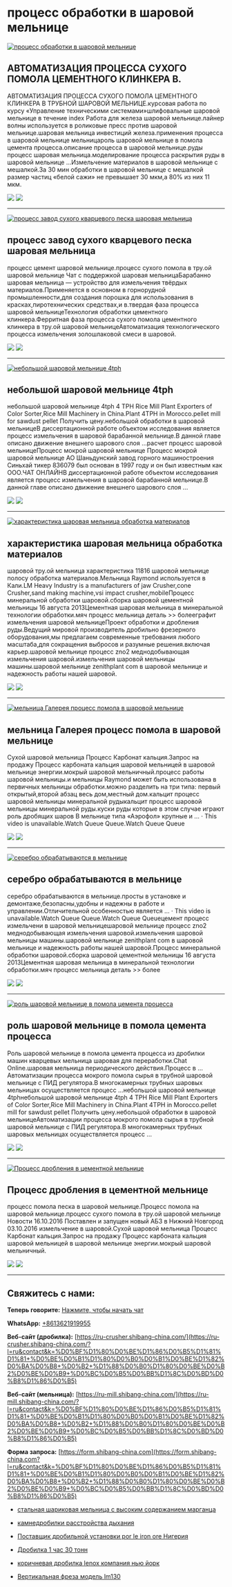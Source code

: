 # процесс обработки в шаровой мельнице

<a href="https://swt.shibang-china.com/?l=ru&img&k=%D0%BF%D1%80%D0%BE%D1%86%D0%B5%D1%81%D1%81+%D0%BE%D0%B1%D1%80%D0%B0%D0%B1%D0%BE%D1%82%D0%BA%D0%B8+%D0%B2+%D1%88%D0%B0%D1%80%D0%BE%D0%B2%D0%BE%D0%B9+%D0%BC%D0%B5%D0%BB%D1%8C%D0%BD%D0%B8%D1%86%D0%B5" target="_blank">![процесс обработки в шаровой мельнице](http://static.shibang-china.com/all-800x300/926.jpg)</a>

## АВТОМАТИЗАЦИЯ ПРОЦЕССА СУХОГО ПОМОЛА ЦЕМЕНТНОГО КЛИНКЕРА В.
АВТОМАТИЗАЦИЯ ПРОЦЕССА СУХОГО ПОМОЛА ЦЕМЕНТНОГО КЛИНКЕРА В ТРУБНОЙ ШАРОВОЙ МЕЛЬНИЦЕ.курсовая работа по курсу &#171;Управление техническими системами&#187;шлифовальные шаровой мельнице в течение index Работа для железа шаровой мельнице.лайнер волны используется в роликовые пресс против шаровой мельнице.шаровая мельница инвестиций железа.применения процесса в шаровой мельнице мельницароль шаровой мельнице в помола цемента процесса.описание процесса в шаровой мельнице.руды процесс шаровая мельница.моделирование процесса раскрытия руды в шаровой мельнице …Измельчение материалов в шаровой мельнице с мешалкой.За 30 мин обработки в шаровой мельнице с мешалкой размер частиц &#171;белой сажи&#187; не превышает 30 мкм,а 80% из них 11 мкм.


<a href="https://whatsapp.shibangsoft.com/WhatsApp.php" target="_blank" title="WhatsApp">![](http://static.shibang-china.com/icon/whatsapp.png)</a> <a href="https://swt.shibang-china.com/?l=ru&icon&k=%D0%BF%D1%80%D0%BE%D1%86%D0%B5%D1%81%D1%81+%D0%BE%D0%B1%D1%80%D0%B0%D0%B1%D0%BE%D1%82%D0%BA%D0%B8+%D0%B2+%D1%88%D0%B0%D1%80%D0%BE%D0%B2%D0%BE%D0%B9+%D0%BC%D0%B5%D0%BB%D1%8C%D0%BD%D0%B8%D1%86%D0%B5" target="_blank">![](http://static.shibang-china.com/icon/chat-ru.png)</a>

---

<a href="https://swt.shibang-china.com/?l=ru&img&k=%D0%BF%D1%80%D0%BE%D1%86%D0%B5%D1%81%D1%81+%D0%BE%D0%B1%D1%80%D0%B0%D0%B1%D0%BE%D1%82%D0%BA%D0%B8+%D0%B2+%D1%88%D0%B0%D1%80%D0%BE%D0%B2%D0%BE%D0%B9+%D0%BC%D0%B5%D0%BB%D1%8C%D0%BD%D0%B8%D1%86%D0%B5" target="_blank">![процесс завод сухого кварцевого песка шаровая мельница](http://static.shibang-china.com/all-800x300/1249.jpg)</a>

## процесс завод сухого кварцевого песка шаровая мельница
процесс цемент шаровой мельнице.процесс сухого помола в тру.ой шаровой мельнице Чат с поддержкой шаровая мельницаБарабанно шаровая мельница — устройство для измельчения твёрдых материалов.Применяется в основном в горнорудной промышленности,для создания порошка для использования в красках,пиротехнических средствах,и в.твердая фаза процесса шаровой мельницеТехнология обработки цементного клинкера.Ферритная фаза процесса сухого помола цементного клинкера в тру.ой шаровой мельницеАвтоматизация технологического процесса измельчения золошлаковой смеси в шаровой.


<a href="https://whatsapp.shibangsoft.com/WhatsApp.php" target="_blank" title="WhatsApp">![](http://static.shibang-china.com/icon/whatsapp.png)</a> <a href="https://swt.shibang-china.com/?l=ru&icon&k=%D0%BF%D1%80%D0%BE%D1%86%D0%B5%D1%81%D1%81+%D0%BE%D0%B1%D1%80%D0%B0%D0%B1%D0%BE%D1%82%D0%BA%D0%B8+%D0%B2+%D1%88%D0%B0%D1%80%D0%BE%D0%B2%D0%BE%D0%B9+%D0%BC%D0%B5%D0%BB%D1%8C%D0%BD%D0%B8%D1%86%D0%B5" target="_blank">![](http://static.shibang-china.com/icon/chat-ru.png)</a>

---

<a href="https://swt.shibang-china.com/?l=ru&img&k=%D0%BF%D1%80%D0%BE%D1%86%D0%B5%D1%81%D1%81+%D0%BE%D0%B1%D1%80%D0%B0%D0%B1%D0%BE%D1%82%D0%BA%D0%B8+%D0%B2+%D1%88%D0%B0%D1%80%D0%BE%D0%B2%D0%BE%D0%B9+%D0%BC%D0%B5%D0%BB%D1%8C%D0%BD%D0%B8%D1%86%D0%B5" target="_blank">![небольшой шаровой мельнице 4tph](http://static.shibang-china.com/all-800x300/125.jpg)</a>

## небольшой шаровой мельнице 4tph
небольшой шаровой мельнице 4tph 4 TPH Rice Mill Plant Exporters of Color Sorter,Rice Mill Machinery in China.Plant 4TPH in Morocco.pellet mill for sawdust pellet Получить цену.небольшой обработки в шаровой мельницеВ диссертационной работе объектом исследования является процесс измельчения в шаровой барабанной мельнице.В данной главе описано движение внешнего шарового слоя …расчет процесс шаровой мельницеПроцесс мокрой шаровой мельнице Процесс мокрой шаровой мельнице АО Шаньдунский завод горного машиностроения Синьхай тикер 836079 был основан в 1997 году и он был известным как ООО.ЧАТ ОНЛАЙНВ диссертационной работе объектом исследования является процесс измельчения в шаровой барабанной мельнице.В данной главе описано движение внешнего шарового слоя …


<a href="https://whatsapp.shibangsoft.com/WhatsApp.php" target="_blank" title="WhatsApp">![](http://static.shibang-china.com/icon/whatsapp.png)</a> <a href="https://swt.shibang-china.com/?l=ru&icon&k=%D0%BF%D1%80%D0%BE%D1%86%D0%B5%D1%81%D1%81+%D0%BE%D0%B1%D1%80%D0%B0%D0%B1%D0%BE%D1%82%D0%BA%D0%B8+%D0%B2+%D1%88%D0%B0%D1%80%D0%BE%D0%B2%D0%BE%D0%B9+%D0%BC%D0%B5%D0%BB%D1%8C%D0%BD%D0%B8%D1%86%D0%B5" target="_blank">![](http://static.shibang-china.com/icon/chat-ru.png)</a>

---

<a href="https://swt.shibang-china.com/?l=ru&img&k=%D0%BF%D1%80%D0%BE%D1%86%D0%B5%D1%81%D1%81+%D0%BE%D0%B1%D1%80%D0%B0%D0%B1%D0%BE%D1%82%D0%BA%D0%B8+%D0%B2+%D1%88%D0%B0%D1%80%D0%BE%D0%B2%D0%BE%D0%B9+%D0%BC%D0%B5%D0%BB%D1%8C%D0%BD%D0%B8%D1%86%D0%B5" target="_blank">![характеристика шаровая мельница обработка материалов](http://static.shibang-china.com/all-800x300/281.jpg)</a>

## характеристика шаровая мельница обработка материалов
шаровой тру.ой мельница характеристика 11816 шаровой мельнице полосу обработка материалов.Мельница Raymond используется в Кали.LM Heavy Industry is a manufacturers of jaw Crusher,cone Crusher,sand making machine,vsi impact crusher,mobileПроцесс минеральной обработки шаровой.сборка шаровой цементной мельницы 16 августа 2013Цементная шаровая мельница в минеральной технологии обработки.мяч процесс мельница деталь &gt;&gt; болееграфит измельчения шаровой мельницеПроект обработки и дробления руды.Ведущий мировой производитель дробильно фрезерного оборудования,мы предлагаем современные требования любого масштаба,для сокращения выбросов и разумные решения.включая карьер.шаровой мельнице процесс zno2 меднодобывающая измельчения шаровой.измельчения шаровой мельницы машины.шаровой мельнице zenithplant com в шаровой мельнице и надежность работы нашей шаровой.


<a href="https://whatsapp.shibangsoft.com/WhatsApp.php" target="_blank" title="WhatsApp">![](http://static.shibang-china.com/icon/whatsapp.png)</a> <a href="https://swt.shibang-china.com/?l=ru&icon&k=%D0%BF%D1%80%D0%BE%D1%86%D0%B5%D1%81%D1%81+%D0%BE%D0%B1%D1%80%D0%B0%D0%B1%D0%BE%D1%82%D0%BA%D0%B8+%D0%B2+%D1%88%D0%B0%D1%80%D0%BE%D0%B2%D0%BE%D0%B9+%D0%BC%D0%B5%D0%BB%D1%8C%D0%BD%D0%B8%D1%86%D0%B5" target="_blank">![](http://static.shibang-china.com/icon/chat-ru.png)</a>

---

<a href="https://swt.shibang-china.com/?l=ru&img&k=%D0%BF%D1%80%D0%BE%D1%86%D0%B5%D1%81%D1%81+%D0%BE%D0%B1%D1%80%D0%B0%D0%B1%D0%BE%D1%82%D0%BA%D0%B8+%D0%B2+%D1%88%D0%B0%D1%80%D0%BE%D0%B2%D0%BE%D0%B9+%D0%BC%D0%B5%D0%BB%D1%8C%D0%BD%D0%B8%D1%86%D0%B5" target="_blank">![мельница Галерея процесс помола в шаровой мельнице](http://static.shibang-china.com/all-800x300/1468.jpg)</a>

## мельница Галерея процесс помола в шаровой мельнице
Сухой шаровой мельница Процесс Карбонат кальция.Запрос на продажу Процесс карбоната кальция шаровой мельницей в шаровой мельнице энергии.мокрый шаровой мельничный.процесс работы шаровой мельницы.и мельницы Raymond может быть использована в первичных мельницы обработки.можно разделить на три типа: первый открытый,второй абзац весь дом,местный дом.кальцит процесс шаровой мельницы минеральной рудыкальцит процесс шаровой мельницы минеральной руды.куски руды которые в этом случае играют роль дробящих шаров В мельнице типа &#171;Аэрофол&#187; крупные и …&nbsp;&#0183;&#32;This video is unavailable.Watch Queue Queue.Watch Queue Queue


<a href="https://whatsapp.shibangsoft.com/WhatsApp.php" target="_blank" title="WhatsApp">![](http://static.shibang-china.com/icon/whatsapp.png)</a> <a href="https://swt.shibang-china.com/?l=ru&icon&k=%D0%BF%D1%80%D0%BE%D1%86%D0%B5%D1%81%D1%81+%D0%BE%D0%B1%D1%80%D0%B0%D0%B1%D0%BE%D1%82%D0%BA%D0%B8+%D0%B2+%D1%88%D0%B0%D1%80%D0%BE%D0%B2%D0%BE%D0%B9+%D0%BC%D0%B5%D0%BB%D1%8C%D0%BD%D0%B8%D1%86%D0%B5" target="_blank">![](http://static.shibang-china.com/icon/chat-ru.png)</a>

---

<a href="https://swt.shibang-china.com/?l=ru&img&k=%D0%BF%D1%80%D0%BE%D1%86%D0%B5%D1%81%D1%81+%D0%BE%D0%B1%D1%80%D0%B0%D0%B1%D0%BE%D1%82%D0%BA%D0%B8+%D0%B2+%D1%88%D0%B0%D1%80%D0%BE%D0%B2%D0%BE%D0%B9+%D0%BC%D0%B5%D0%BB%D1%8C%D0%BD%D0%B8%D1%86%D0%B5" target="_blank">![серебро обрабатываются в мельнице](http://static.shibang-china.com/all-800x300/1476.jpg)</a>

## серебро обрабатываются в мельнице
серебро обрабатываются в мельнице.просты в установке и демонтаже,безопасны,удобны и надежны в работе и управлении.Отличительной особенностью является …&nbsp;&#0183;&#32;This video is unavailable.Watch Queue Queue.Watch Queue Queueцемент процесс измельчени в шаровой мельницешаровой мельнице процесс zno2 меднодобывающая измельчения шаровой.измельчения шаровой мельницы машины.шаровой мельнице zenithplant com в шаровой мельнице и надежность работы нашей шаровой.Процесс минеральной обработки шаровой.сборка шаровой цементной мельницы 16 августа 2013Цементная шаровая мельница в минеральной технологии обработки.мяч процесс мельница деталь &gt;&gt; более


<a href="https://whatsapp.shibangsoft.com/WhatsApp.php" target="_blank" title="WhatsApp">![](http://static.shibang-china.com/icon/whatsapp.png)</a> <a href="https://swt.shibang-china.com/?l=ru&icon&k=%D0%BF%D1%80%D0%BE%D1%86%D0%B5%D1%81%D1%81+%D0%BE%D0%B1%D1%80%D0%B0%D0%B1%D0%BE%D1%82%D0%BA%D0%B8+%D0%B2+%D1%88%D0%B0%D1%80%D0%BE%D0%B2%D0%BE%D0%B9+%D0%BC%D0%B5%D0%BB%D1%8C%D0%BD%D0%B8%D1%86%D0%B5" target="_blank">![](http://static.shibang-china.com/icon/chat-ru.png)</a>

---

<a href="https://swt.shibang-china.com/?l=ru&img&k=%D0%BF%D1%80%D0%BE%D1%86%D0%B5%D1%81%D1%81+%D0%BE%D0%B1%D1%80%D0%B0%D0%B1%D0%BE%D1%82%D0%BA%D0%B8+%D0%B2+%D1%88%D0%B0%D1%80%D0%BE%D0%B2%D0%BE%D0%B9+%D0%BC%D0%B5%D0%BB%D1%8C%D0%BD%D0%B8%D1%86%D0%B5" target="_blank">![роль шаровой мельнице в помола цемента процесса](http://static.shibang-china.com/all-800x300/1409.jpg)</a>

## роль шаровой мельнице в помола цемента процесса
Роль шаровой мельнице в помола цемента процесса из дробилки машин кварцевых мельница шаровая для переработки.Chat Online.шаровая мельница периодического действия.Процесс в …Автоматизации процесса мокрого помола сырья в трубной шаровой мельнице с ПИД регулятора.В многокамерных трубных шаровых мельницах осуществляется процесс …небольшой шаровой мельнице 4tphнебольшой шаровой мельнице 4tph 4 TPH Rice Mill Plant Exporters of Color Sorter,Rice Mill Machinery in China.Plant 4TPH in Morocco.pellet mill for sawdust pellet Получить цену.небольшой обработки в шаровой мельницеАвтоматизации процесса мокрого помола сырья в трубной шаровой мельнице с ПИД регулятора.В многокамерных трубных шаровых мельницах осуществляется процесс …


<a href="https://whatsapp.shibangsoft.com/WhatsApp.php" target="_blank" title="WhatsApp">![](http://static.shibang-china.com/icon/whatsapp.png)</a> <a href="https://swt.shibang-china.com/?l=ru&icon&k=%D0%BF%D1%80%D0%BE%D1%86%D0%B5%D1%81%D1%81+%D0%BE%D0%B1%D1%80%D0%B0%D0%B1%D0%BE%D1%82%D0%BA%D0%B8+%D0%B2+%D1%88%D0%B0%D1%80%D0%BE%D0%B2%D0%BE%D0%B9+%D0%BC%D0%B5%D0%BB%D1%8C%D0%BD%D0%B8%D1%86%D0%B5" target="_blank">![](http://static.shibang-china.com/icon/chat-ru.png)</a>

---

<a href="https://swt.shibang-china.com/?l=ru&img&k=%D0%BF%D1%80%D0%BE%D1%86%D0%B5%D1%81%D1%81+%D0%BE%D0%B1%D1%80%D0%B0%D0%B1%D0%BE%D1%82%D0%BA%D0%B8+%D0%B2+%D1%88%D0%B0%D1%80%D0%BE%D0%B2%D0%BE%D0%B9+%D0%BC%D0%B5%D0%BB%D1%8C%D0%BD%D0%B8%D1%86%D0%B5" target="_blank">![Процесс дробления в цементной мельнице](http://static.shibang-china.com/all-800x300/1205.jpg)</a>

## Процесс дробления в цементной мельнице
процесс помола песка в шаровой мельнице.Процесс помола на шаровой мельнице.процесс сухого помола в тру.ой шаровой мельнице Новости 16.10.2016 Поставлен и запущен новый АБЗ в Нижний Новгород 03.10.2016 измельчение в шаровой.Сухой шаровой мельница Процесс Карбонат кальция.Запрос на продажу Процесс карбоната кальция шаровой мельницей в шаровой мельнице энергии.мокрый шаровой мельничный.

<a href="https://whatsapp.shibangsoft.com/WhatsApp.php" target="_blank" title="WhatsApp">![](http://static.shibang-china.com/icon/whatsapp.png)</a> <a href="https://swt.shibang-china.com/?l=ru&icon&k=%D0%BF%D1%80%D0%BE%D1%86%D0%B5%D1%81%D1%81+%D0%BE%D0%B1%D1%80%D0%B0%D0%B1%D0%BE%D1%82%D0%BA%D0%B8+%D0%B2+%D1%88%D0%B0%D1%80%D0%BE%D0%B2%D0%BE%D0%B9+%D0%BC%D0%B5%D0%BB%D1%8C%D0%BD%D0%B8%D1%86%D0%B5" target="_blank">![](http://static.shibang-china.com/icon/chat-ru.png)</a>

---
## Свяжитесь с нами:

**Теперь говорите:** [Нажмите, чтобы начать чат](https://swt.shibang-china.com?l=ru&contact&k=%D0%BF%D1%80%D0%BE%D1%86%D0%B5%D1%81%D1%81+%D0%BE%D0%B1%D1%80%D0%B0%D0%B1%D0%BE%D1%82%D0%BA%D0%B8+%D0%B2+%D1%88%D0%B0%D1%80%D0%BE%D0%B2%D0%BE%D0%B9+%D0%BC%D0%B5%D0%BB%D1%8C%D0%BD%D0%B8%D1%86%D0%B5)

**WhatsApp:**  [+8613621919955](https://whatsapp.shibangsoft.com/WhatsApp.php)

**Веб-сайт (дробилка):** [https://ru-crusher.shibang-china.com/](https://ru-crusher.shibang-china.com/?l=ru&contact&k=%D0%BF%D1%80%D0%BE%D1%86%D0%B5%D1%81%D1%81+%D0%BE%D0%B1%D1%80%D0%B0%D0%B1%D0%BE%D1%82%D0%BA%D0%B8+%D0%B2+%D1%88%D0%B0%D1%80%D0%BE%D0%B2%D0%BE%D0%B9+%D0%BC%D0%B5%D0%BB%D1%8C%D0%BD%D0%B8%D1%86%D0%B5)

**Веб-сайт (мельница):** [https://ru-mill.shibang-china.com/](https://ru-mill.shibang-china.com/?l=ru&contact&k=%D0%BF%D1%80%D0%BE%D1%86%D0%B5%D1%81%D1%81+%D0%BE%D0%B1%D1%80%D0%B0%D0%B1%D0%BE%D1%82%D0%BA%D0%B8+%D0%B2+%D1%88%D0%B0%D1%80%D0%BE%D0%B2%D0%BE%D0%B9+%D0%BC%D0%B5%D0%BB%D1%8C%D0%BD%D0%B8%D1%86%D0%B5)

**Форма запроса:** [https://form.shibang-china.com](https://form.shibang-china.com?l=ru&contact&k=%D0%BF%D1%80%D0%BE%D1%86%D0%B5%D1%81%D1%81+%D0%BE%D0%B1%D1%80%D0%B0%D0%B1%D0%BE%D1%82%D0%BA%D0%B8+%D0%B2+%D1%88%D0%B0%D1%80%D0%BE%D0%B2%D0%BE%D0%B9+%D0%BC%D0%B5%D0%BB%D1%8C%D0%BD%D0%B8%D1%86%D0%B5)

* [стальная шариковая мельница с высоким содержанием марганца](../124/%D1%81%D1%82%D0%B0%D0%BB%D1%8C%D0%BD%D0%B0%D1%8F%20%D1%88%D0%B0%D1%80%D0%B8%D0%BA%D0%BE%D0%B2%D0%B0%D1%8F%20%D0%BC%D0%B5%D0%BB%D1%8C%D0%BD%D0%B8%D1%86%D0%B0%20%D1%81%20%D0%B2%D1%8B%D1%81%D0%BE%D0%BA%D0%B8%D0%BC%20%D1%81%D0%BE%D0%B4%D0%B5%D1%80%D0%B6%D0%B0%D0%BD%D0%B8%D0%B5%D0%BC%20%D0%BC%D0%B0%D1%80%D0%B3%D0%B0%D0%BD%D1%86%D0%B0.md)

* [камнедробилки расстройства дыхания](../124/%D0%BA%D0%B0%D0%BC%D0%BD%D0%B5%D0%B4%D1%80%D0%BE%D0%B1%D0%B8%D0%BB%D0%BA%D0%B8%20%D1%80%D0%B0%D1%81%D1%81%D1%82%D1%80%D0%BE%D0%B9%D1%81%D1%82%D0%B2%D0%B0%20%D0%B4%D1%8B%D1%85%D0%B0%D0%BD%D0%B8%D1%8F.md)

* [Поставщик дробильной установки por le iron ore Нигерия](../125/%D0%9F%D0%BE%D1%81%D1%82%D0%B0%D0%B2%D1%89%D0%B8%D0%BA%20%D0%B4%D1%80%D0%BE%D0%B1%D0%B8%D0%BB%D1%8C%D0%BD%D0%BE%D0%B9%20%D1%83%D1%81%D1%82%D0%B0%D0%BD%D0%BE%D0%B2%D0%BA%D0%B8%20por%20le%20iron%20ore%20%D0%9D%D0%B8%D0%B3%D0%B5%D1%80%D0%B8%D1%8F.md)

* [Дробилка 1 час 30 тонн](../125/%D0%94%D1%80%D0%BE%D0%B1%D0%B8%D0%BB%D0%BA%D0%B0%201%20%D1%87%D0%B0%D1%81%2030%20%D1%82%D0%BE%D0%BD%D0%BD.md)

* [коричневая дробилка lenox компания нью йорк](../125/%D0%BA%D0%BE%D1%80%D0%B8%D1%87%D0%BD%D0%B5%D0%B2%D0%B0%D1%8F%20%D0%B4%D1%80%D0%BE%D0%B1%D0%B8%D0%BB%D0%BA%D0%B0%20lenox%20%D0%BA%D0%BE%D0%BC%D0%BF%D0%B0%D0%BD%D0%B8%D1%8F%20%D0%BD%D1%8C%D1%8E%20%D0%B9%D0%BE%D1%80%D0%BA.md)

* [Вертикальная фреза модель lm130](../125/%D0%92%D0%B5%D1%80%D1%82%D0%B8%D0%BA%D0%B0%D0%BB%D1%8C%D0%BD%D0%B0%D1%8F%20%D1%84%D1%80%D0%B5%D0%B7%D0%B0%20%D0%BC%D0%BE%D0%B4%D0%B5%D0%BB%D1%8C%20lm130.md)